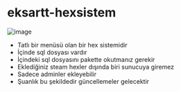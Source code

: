 # eksartt-hexsistem

![image](https://github.com/user-attachments/assets/03047f59-1d20-48bb-896b-dd075b3be9ee)

- Tatlı bir menüsü olan bir hex sistemidir 
- İçinde sql dosyası vardır
- İçindeki sql dosyasını pakette okutmanız gerekir
- Eklediğiniz steam hexler dışında biri sunucuya giremez
- Sadece adminler ekleyebilir
- Şuanlık bu şekildedir güncellemeler gelecektir
  
